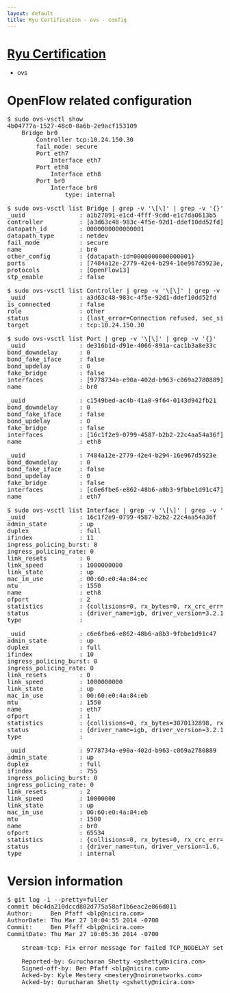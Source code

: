 ```yaml
---
layout: default
title: Ryu Certification - ovs - config
---
```

# [Ryu Certification](http://osrg.github.io/ryu/certification.html)
* ovs 

# OpenFlow related configuration
<pre>
$ sudo ovs-vsctl show
4b04777a-1527-48c0-8a6b-2e9acf153109
    Bridge br0
        Controller tcp:10.24.150.30
        fail_mode: secure
        Port eth7
            Interface eth7
        Port eth8
            Interface eth8
        Port br0
            Interface br0
                type: internal

$ sudo ovs-vsctl list Bridge | grep -v '\[\]' | grep -v '{}'
_uuid               : a1b27091-e1cd-4fff-9cdd-e1c7da0613b5
controller          : [a3d63c48-983c-4f5e-92d1-ddef10dd52fd]
datapath_id         : 0000000000000001
datapath_type       : netdev
fail_mode           : secure
name                : br0
other_config        : {datapath-id=0000000000000001}
ports               : [7484a12e-2779-42e4-b294-16e967d5923e, c1549bed-ac4b-41a0-9f64-0143d942fb21, de316b1d-d91e-4066-891a-cac1b3a8e33c]
protocols           : [OpenFlow13]
stp_enable          : false

$ sudo ovs-vsctl list Controller | grep -v '\[\]' | grep -v '{}'
_uuid               : a3d63c48-983c-4f5e-92d1-ddef10dd52fd
is_connected        : false
role                : other
status              : {last_error=Connection refused, sec_since_connect=312, sec_since_disconnect=3, state=BACKOFF}
target              : tcp:10.24.150.30

$ sudo ovs-vsctl list Port | grep -v '\[\]' | grep -v '{}'
_uuid               : de316b1d-d91e-4066-891a-cac1b3a8e33c
bond_downdelay      : 0
bond_fake_iface     : false
bond_updelay        : 0
fake_bridge         : false
interfaces          : [9778734a-e90a-402d-b963-c069a2780889]
name                : br0

_uuid               : c1549bed-ac4b-41a0-9f64-0143d942fb21
bond_downdelay      : 0
bond_fake_iface     : false
bond_updelay        : 0
fake_bridge         : false
interfaces          : [16c1f2e9-0799-4587-b2b2-22c4aa54a36f]
name                : eth8

_uuid               : 7484a12e-2779-42e4-b294-16e967d5923e
bond_downdelay      : 0
bond_fake_iface     : false
bond_updelay        : 0
fake_bridge         : false
interfaces          : [c6e6fbe6-e862-48b6-a8b3-9fbbe1d91c47]
name                : eth7

$ sudo ovs-vsctl list Interface | grep -v '\[\]' | grep -v '{}'
_uuid               : 16c1f2e9-0799-4587-b2b2-22c4aa54a36f
admin_state         : up
duplex              : full
ifindex             : 11
ingress_policing_burst: 0
ingress_policing_rate: 0
link_resets         : 0
link_speed          : 1000000000
link_state          : up
mac_in_use          : 00:60:e0:4a:84:ec
mtu                 : 1550
name                : eth8
ofport              : 2
statistics          : {collisions=0, rx_bytes=0, rx_crc_err=0, rx_dropped=0, rx_errors=0, rx_frame_err=0, rx_over_err=0, rx_packets=0, tx_bytes=5744310, tx_dropped=0, tx_errors=0, tx_packets=61235}
status              : {driver_name=igb, driver_version=3.2.10-k, firmware_version=3.10-0}
type                : 

_uuid               : c6e6fbe6-e862-48b6-a8b3-9fbbe1d91c47
admin_state         : up
duplex              : full
ifindex             : 10
ingress_policing_burst: 0
ingress_policing_rate: 0
link_resets         : 0
link_speed          : 1000000000
link_state          : up
mac_in_use          : 00:60:e0:4a:84:eb
mtu                 : 1550
name                : eth7
ofport              : 1
statistics          : {collisions=0, rx_bytes=3070132898, rx_crc_err=0, rx_dropped=0, rx_errors=0, rx_frame_err=0, rx_over_err=0, rx_packets=72704926, tx_bytes=0, tx_dropped=0, tx_errors=0, tx_packets=0}
status              : {driver_name=igb, driver_version=3.2.10-k, firmware_version=3.10-0}
type                : 

_uuid               : 9778734a-e90a-402d-b963-c069a2780889
admin_state         : up
duplex              : full
ifindex             : 755
ingress_policing_burst: 0
ingress_policing_rate: 0
link_resets         : 2
link_speed          : 10000000
link_state          : up
mac_in_use          : 00:60:e0:4a:84:eb
mtu                 : 1500
name                : br0
ofport              : 65534
statistics          : {collisions=0, rx_bytes=0, rx_crc_err=0, rx_dropped=0, rx_errors=0, rx_frame_err=0, rx_over_err=0, rx_packets=0, tx_bytes=0, tx_dropped=0, tx_errors=0, tx_packets=0}
status              : {driver_name=tun, driver_version=1.6, firmware_version=N/A}
type                : internal
</pre>

# Version information
<pre>
$ git log -1 --pretty=fuller
commit b6c4da210dccd802d775a58af1b6eac2e866d011
Author:     Ben Pfaff &lt;blp@nicira.com&gt;
AuthorDate: Thu Mar 27 10:04:55 2014 -0700
Commit:     Ben Pfaff &lt;blp@nicira.com&gt;
CommitDate: Thu Mar 27 10:05:36 2014 -0700

    stream-tcp: Fix error message for failed TCP_NODELAY setting on Windows.
    
    Reported-by: Gurucharan Shetty &lt;gshetty@nicira.com&gt;
    Signed-off-by: Ben Pfaff &lt;blp@nicira.com&gt;
    Acked-by: Kyle Mestery &lt;mestery@noironetworks.com&gt;
    Acked-by: Gurucharan Shetty &lt;gshetty@nicira.com&gt;
</pre>

